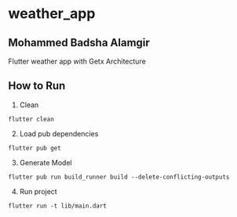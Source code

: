 # weather_app

## Mohammed Badsha Alamgir

Flutter weather app with Getx Architecture

## How to Run

1. Clean

```
flutter clean
```

2. Load pub dependencies

```
flutter pub get
```

3. Generate Model

```
flutter pub run build_runner build --delete-conflicting-outputs
```

4. Run project

```
flutter run -t lib/main.dart
```
